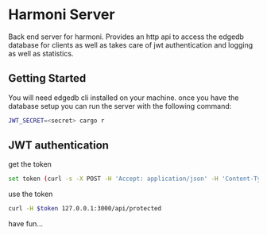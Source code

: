 # Harmoni Server

Back end server for harmoni. 
Provides an http api to access the edgedb database for clients as well as takes care of jwt authentication and logging as well as statistics. 

## Getting Started

You will need edgedb cli installed on your machine.
once you have the database setup you can run the server with the following command:
```bash
JWT_SECRET=<secret> cargo r
```

## JWT authentication 
get the token
```bash
set token (curl -s -X POST -H 'Accept: application/json' -H 'Content-Type: application/json' --data '{"client_id":"cid", "client_secret":"csecret", "username":"bob", "password":"pass"}' http://127.0.0.1:3000/api/authorize | jq -r '.access_token' | sed 's/^/Authorization: Bearer /')
```

use the token
```bash
curl -H $token 127.0.0.1:3000/api/protected
```

have fun...